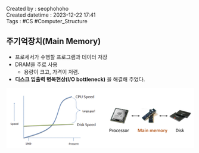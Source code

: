 Created by : seophohoho  
Created datetime : 2023-12-22 17:41  
Tags :  #CS #Computer_Structure 
## 주기억장치(Main Memory)
- 프로세서가 수행할 프로그램과 데이터 저장
- DRAM을 주로 사용
	- 용량이 크고, 가격이 저렴.
- __디스크 입출력 병목현상(I/O bottleneck)__ 을 해결해 주었다.

![img2](./img/img2.png)